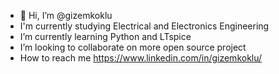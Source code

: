 - 👋 Hi, I’m @gizemkoklu
- I'm currently studying  Electrical and Electronics Engineering
- I’m currently learning Python and LTspice
- I’m looking to collaborate on more open source project
- How to reach me https://www.linkedin.com/in/gizemkoklu/

